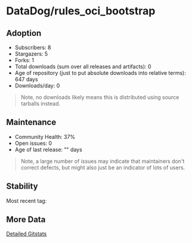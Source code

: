 # DataDog/rules_oci_bootstrap

## Adoption

- Subscribers: 8
- Stargazers: 5
- Forks: 1
- Total downloads (sum over all releases and artifacts): 0
- Age of repository (just to put absolute downloads into relative terms): 647 days
- Downloads/day: 0

> Note, no downloads likely means this is distributed using source tarballs instead.

## Maintenance

- Community Health: 37%
- Open issues: 0
- Age of last release: "<No Releases>" days

> Note, a large number of issues may indicate that maintainers don't correct defects, but might also
> just be an indicator of lots of users.

## Stability

Most recent tag: 

## More Data

[Detailed Gitstats](/bazel-catalog/gitstats/DataDog/rules_oci_bootstrap)

